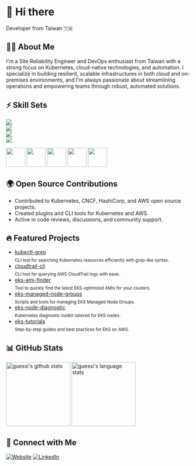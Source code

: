 # 👋 Hi there

Developer from Taiwan 🇹🇼

## 🧑‍💻 About Me

I'm a Site Reliability Engineer and DevOps enthusiast from Taiwan with a strong focus on Kubernetes, cloud-native technologies, and automation. I specialize in building resilient, scalable infrastructures in both cloud and on-premises environments, and I'm always passionate about streamlining operations and empowering teams through robust, automated solutions.

## ⚡ Skill Sets

<p>
  <!-- Cloud Platform -->
  <img src="https://skillicons.dev/icons?perline=5&i=aws,gcp,kubernetes,openstack,docker" />
  <br />
  <!-- Basic Skills -->
  <img src="https://skillicons.dev/icons?perline=5&i=git,github,gitlab,vim,vscode" />
  <br />
  <!-- Languages -->
  <img src="https://skillicons.dev/icons?perline=5&i=bash,go,py,flask,md,php,html,css,js,ts" />
  <br />
  <!-- DevOps Tools -->
  <img src="https://skillicons.dev/icons?perline=5&i=grafana,prometheus,ansible,nginx,jenkins" />
  <br />
  <!-- Made by HashiCorp -->
  <div>
    <img width="52" height="52" src="https://www.datocms-assets.com/2885/1588888060-terraformverticallogofullcolorrgb.svg" />
    <img width="52" height="52" src="https://www.datocms-assets.com/2885/1588883226-packerverticallogofullcolorrgb.svg" />
    <img width="52" height="52" src="https://www.datocms-assets.com/2885/1588883135-vagrantverticallogofullcolorrgb.svg" />
    <img width="52" height="52" src="https://www.datocms-assets.com/2885/1588890812-vaultverticallogofullcolorrgb.svg" />
    <img width="52" height="52" src="https://www.datocms-assets.com/2885/1588888990-consulverticallogofullcolorrgb.svg" />
  </div>
</p>

## 🌍 Open Source Contributions

- Contributed to Kubernetes, CNCF, HashiCorp, and AWS open source projects.
- Created plugins and CLI tools for Kubernetes and AWS.
- Active in code reviews, discussions, and community support.

## 🔥 Featured Projects

- [kubectl-grep](https://github.com/guessi/kubectl-grep)  
  <sub>CLI tool for searching Kubernetes resources efficiently with grep-like syntax.</sub>
- [cloudtrail-cli](https://github.com/guessi/cloudtrail-cli)  
  <sub>CLI tool for querying AWS CloudTrail logs with ease.</sub>
- [eks-ami-finder](https://github.com/guessi/eks-ami-finder)  
  <sub>Tool to quickly find the latest EKS-optimized AMIs for your clusters.</sub>
- [eks-managed-node-groups](https://github.com/guessi/eks-managed-node-groups)  
  <sub>Scripts and tools for managing EKS Managed Node Groups.</sub>
- [eks-node-diagnostic](https://github.com/guessi/eks-node-diagnostic)  
  <sub>Kubernetes diagnostic toolkit tailored for EKS nodes.</sub>
- [eks-tutorials](https://github.com/guessi/eks-tutorials)  
  <sub>Step-by-step guides and best practices for EKS on AWS.</sub>

## 📊 GitHub Stats

<p>
  <img height="175" src="https://github-readme-stats.vercel.app/api?username=guessi&show_icons=true&include_all_commits=true&count_private=true&theme=nord" alt="guessi's github stats" />
  <img height="175" src="https://github-readme-stats.vercel.app/api/top-langs/?username=guessi&layout=compact&count_private=true&theme=nord" alt="guessi's language stats" />
</p>

## 🤝 Connect with Me

[![Website](https://img.shields.io/badge/Website-guessi.github.io-0A66C2?style=for-the-badge&logo=google-chrome&logoColor=white)](https://guessi.github.io/)
[![LinkedIn](https://img.shields.io/badge/LinkedIn-0A66C2?style=for-the-badge&logo=linkedin&logoColor=white)](https://www.linkedin.com/in/guessi/)

